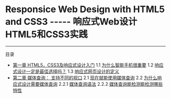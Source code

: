 # Responsice Web Design with HTML5 and CSS3 ----- 响应式Web设计 HTML5和CSS3实践

-------------------------------
目录
* [第一章 HTML5，CSS3及响应式设计入门](chapter1/introduction.txt)
 1.1 [为什么智能手机很重要](chapter1/1.1why.txt)
 1.2 [响应式设计一定是最佳选择吗？](chapter1/1.2best_choice.txt)
 1.3 [响应式网页设计的定义](chapter1/1.3define.txt)
* [第二章 媒体查询： 支持不同的视口](chapter2/introduction.txt)
 2.1 [现在就能使用媒体查询](chapter2/2.1)
 2.2 [为什么响应式设计需要媒体查询](chapter2/2.2)
  2.2.1 [媒体查询语法](chapter2/2.2.1)
  2.2.2 [媒体查询能检测能检测哪些特性](chapter2/2.2.2)